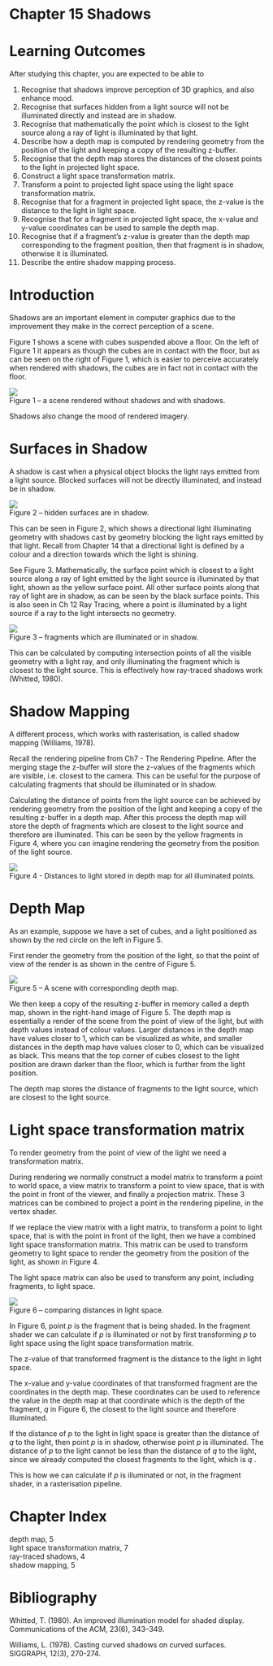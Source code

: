 # Chapter 15 Shadows  

# Learning Outcomes  

After studying this chapter, you are expected to be able to  

1. Recognise that shadows improve perception of 3D graphics, and also enhance mood.   
2. Recognise that surfaces hidden from a light source will not be illuminated directly and instead are in shadow.   
3. Recognise that mathematically the point which is closest to the light source along a ray of light is illuminated by that light.   
4. Describe how a depth map is computed by rendering geometry from the position of the light and keeping a copy of the resulting z-buffer.   
5. Recognise that the depth map stores the distances of the closest points to the light in projected light space.   
6. Construct a light space transformation matrix.   
7. Transform a point to projected light space using the light space transformation matrix.   
8. Recognise that for a fragment in projected light space, the z-value is the distance to the light in light space.   
9. Recognise that for a fragment in projected light space, the x-value and y-value coordinates can be used to sample the depth map.   
10. Recognise that if a fragment’s z-value is greater than the depth map corresponding to the fragment position, then that fragment is in shadow, otherwise it is illuminated.   
11. Describe the entire shadow mapping process.  

# Introduction  

Shadows are an important element in computer graphics due to the improvement they make in the correct perception of a scene.  

Figure 1 shows a scene with cubes suspended above a floor. On the left of Figure 1 it appears as though the cubes are in contact with the floor, but as can be seen on the right of Figure 1, which is easier to perceive accurately when rendered with shadows, the cubes are in fact not in contact with the floor.  

![](images/468d1d6ae9671712f2959059f1a778c0835146a870c4ed6f679a688e7cfeef40.jpg)  
Figure 1 – a scene rendered without shadows and with shadows.  

Shadows also change the mood of rendered imagery.  

# Surfaces in Shadow  

A shadow is cast when a physical object blocks the light rays emitted from a light source. Blocked surfaces will not be directly illuminated, and instead be in shadow.  

![](images/20ae6a0b09d25f6815d2c415e8e0a54569980e35da95a4526c7f3ccd6f72aecb.jpg)  
Figure 2 – hidden surfaces are in shadow.  

This can be seen in Figure 2, which shows a directional light illuminating geometry with shadows cast by geometry blocking the light rays emitted by that light. Recall from Chapter 14 that a directional light is defined by a colour and a direction towards which the light is shining.  

See Figure 3. Mathematically, the surface point which is closest to a light source along a ray of light emitted by the light source is illuminated by that light, shown as the yellow surface point. All other surface points along that ray of light are in shadow, as can be seen by the black surface points. This is also seen in Ch 12 Ray Tracing, where a point is illuminated by a light source if a ray to the light intersects no geometry.  

![](images/c392c8e05d6a0a9af4d648c24d30dc7898d3932e72b81cb53df62fd0946c9195.jpg)  
Figure 3 – fragments which are illuminated or in shadow.  

This can be calculated by computing intersection points of all the visible geometry with a light ray, and only illuminating the fragment which is closest to the light source. This is effectively how ray-traced shadows work (Whitted, 1980).  

# Shadow Mapping  

A different process, which works with rasterisation, is called shadow mapping (Williams, 1978).  

Recall the rendering pipeline from Ch7 - The Rendering Pipeline. After the merging stage the z-buffer will store the z-values of the fragments which are visible, i.e. closest to the camera. This can be useful for the purpose of calculating fragments that should be illuminated or in shadow.  

Calculating the distance of points from the light source can be achieved by rendering geometry from the position of the light and keeping a copy of the resulting z-buffer in a depth map. After this process the depth map will store the depth of fragments which are closest to the light source and therefore are illuminated. This can be seen by the yellow fragments in Figure 4, where you can imagine rendering the geometry from the position of the light source.  

![](images/36abdd39ce669ca44f22dbed5f5f8ac10eb543fa53147918831c30d76f8e65fa.jpg)  
Figure 4 - Distances to light stored in depth map for all illuminated points.  

# Depth Map  

As an example, suppose we have a set of cubes, and a light positioned as shown by the red circle on the left in Figure 5.  

First render the geometry from the position of the light, so that the point of view of the render is as shown in the centre of Figure 5.  

![](images/0f183c9cdea0803795a85e2e675e1de1539d8ef7caaef8f2e149c746d8fab28a.jpg)  
Figure 5 – A scene with corresponding depth map.  

We then keep a copy of the resulting z-buffer in memory called a depth map, shown in the right-hand image of Figure 5. The depth map is essentially a render of the scene from the point of view of the light, but with depth values instead of colour values. Larger distances in the depth map have values closer to 1, which can be visualized as white, and smaller distances in the depth map have values closer to 0, which can be visualized as black. This means that the top corner of cubes closest to the light position are drawn darker than the floor, which is further from the light position.  

The depth map stores the distance of fragments to the light source, which are closest to the light source.  

# Light space transformation matrix  

To render geometry from the point of view of the light we need a transformation matrix.  

During rendering we normally construct a model matrix to transform a point to world space, a view matrix to transform a point to view space, that is with the point in front of the viewer, and finally a projection matrix. These 3 matrices can be combined to project a point in the rendering pipeline, in the vertex shader.  

If we replace the view matrix with a light matrix, to transform a point to light space, that is with the point in front of the light, then we have a combined light space transformation matrix. This matrix can be used to transform geometry to light space to render the geometry from the position of the light, as shown in Figure 4.  

The light space matrix can also be used to transform any point, including fragments, to light space.  

![](images/27a4fcff5b284fa86abac334d09058f549343f902aa5b693c258973dbd42509b.jpg)  
Figure 6 – comparing distances in light space.  

In Figure 6, point $p$ is the fragment that is being shaded. In the fragment shader we can calculate if $p$ is illuminated or not by first transforming $p$ to light space using the light space transformation matrix.  

The z-value of that transformed fragment is the distance to the light in light space.  

The x-value and y-value coordinates of that transformed fragment are the coordinates in the depth map. These coordinates can be used to reference the value in the depth map at that coordinate which is the depth of the fragment, $q$ in Figure 6, the closest to the light source and therefore illuminated.  

If the distance of $p$ to the light in light space is greater than the distance of $q$ to the light, then point $p$ is in shadow, otherwise point $p$ is illuminated. The distance of $p$ to the light cannot be less than the distance of $q$ to the light, since we already computed the closest fragments to the light, which is $q$ .  

This is how we can calculate if $p$ is illuminated or not, in the fragment shader, in a rasterisation pipeline.  

# Chapter Index  

depth map, 5   
light space transformation matrix, 7   
ray-traced shadows, 4   
shadow mapping, 5  

# Bibliography  

Whitted, T. (1980). An improved illumination model for shaded display. Communications of the ACM, 23(6), 343–349.  

Williams, L. (1978). Casting curved shadows on curved surfaces. SIGGRAPH, 12(3), 270-274.  